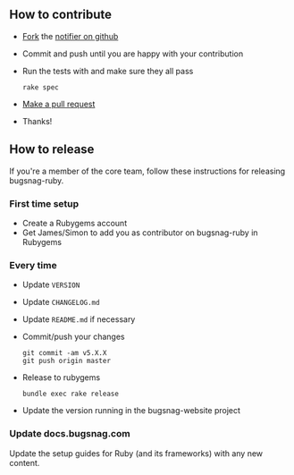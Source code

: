 
## How to contribute

-   [Fork](https://help.github.com/articles/fork-a-repo) the [notifier on github](https://github.com/bugsnag/bugsnag-ruby)
-   Commit and push until you are happy with your contribution
-   Run the tests with and make sure they all pass

    ```
    rake spec
    ```

-   [Make a pull request](https://help.github.com/articles/using-pull-requests)
-   Thanks!


## How to release

If you're a member of the core team, follow these instructions for releasing bugsnag-ruby.

### First time setup

* Create a Rubygems account
* Get James/Simon to add you as contributor on bugsnag-ruby in Rubygems

### Every time

* Update `VERSION`
* Update `CHANGELOG.md`
* Update `README.md` if necessary
* Commit/push your changes

    ```
    git commit -am v5.X.X
    git push origin master
    ```

* Release to rubygems

    ```
    bundle exec rake release
    ```

* Update the version running in the bugsnag-website project

### Update docs.bugsnag.com

Update the setup guides for Ruby (and its frameworks) with any new content.
